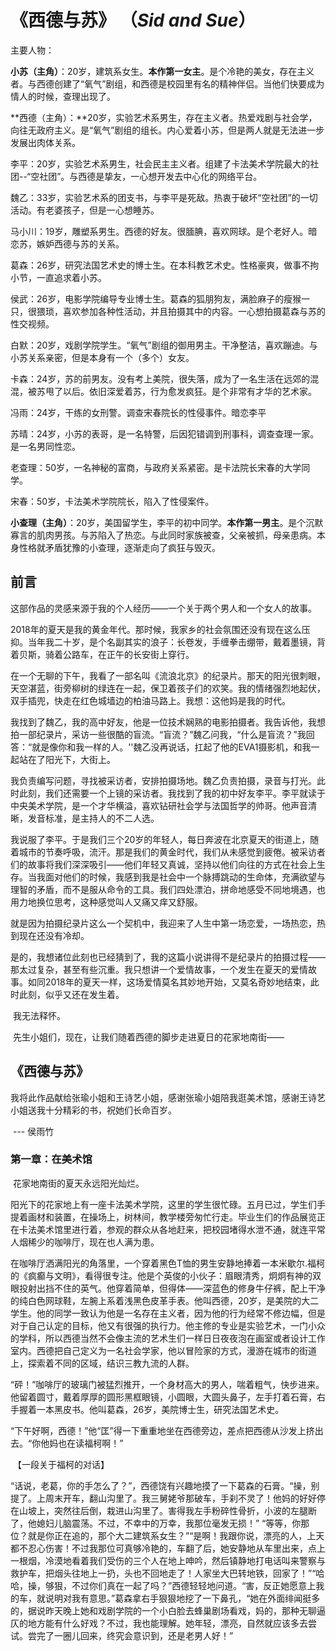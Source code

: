 # 《西德与苏》 （*Sid and Sue*）

主要人物：

**小苏（主角）**：20岁，建筑系女生。**本作第一女主**。是个冷艳的美女，存在主义者。与西德创建了“氧气”剧组，和西德是校园里有名的精神伴侣。当他们快要成为情人的时候，查理出现了。

**西德（主角）：**20岁，实验艺术系男生，存在主义者。热爱戏剧与社会学，向往无政府主义。是“氧气”剧组的组长。内心爱着小苏，但是两人就是无法进一步发展出肉体关系。

李平：20岁，实验艺术系男生，社会民主主义者。组建了卡法美术学院最大的社团--“空社团”。与西德是挚友，一心想开发去中心化的网络平台。

魏乙：33岁，实验艺术系的团支书，与李平是死敌。热衷于破坏“空社团”的一切活动。有老婆孩子，但是一心想睡苏。

马小川：19岁，雕塑系男生。西德的好友。很腼腆，喜欢网球。是个老好人。暗恋苏，嫉妒西德与苏的关系。

葛森：26岁，研究法国艺术史的博士生。在本科教艺术史。性格豪爽，做事不拘小节，一直追求着小苏。

侯武：26岁，电影学院编导专业博士生。葛森的狐朋狗友，满脸麻子的瘦猴一只，很猥琐，喜欢参加各种性活动，并且拍摄其中的内容。一心想拍摄葛森与苏的性交视频。

白默：20岁，戏剧学院学生。“氧气”剧组的御用男主。干净整洁，喜欢蹦迪。与小苏关系亲密，但是本身有一个（多个）女友。

卡森：24岁，苏的前男友。没有考上美院，很失落，成为了一名生活在远郊的混混，被苏甩了以后。依旧深爱着苏，行为愈发疯狂。是个非常有才华的艺术家。

冯雨：24岁，干练的女刑警。调查宋春院长的性侵事件。暗恋李平

苏晴：24岁，小苏的表哥，是一名特警，后因犯错调到刑事科，调查查理一家。是一名男同性恋。

老查理：50岁，一名神秘的富商，与政府关系紧密。是卡法院长宋春的大学同学。

宋春：50岁，卡法美术学院院长，陷入了性侵案件。

**小查理（主角）**：20岁，美国留学生，李平的初中同学。**本作第一男主**。是个沉默寡言的肌肉男孩。与苏陷入了热恋。与此同时家族被查，父亲被抓，母亲患病。本身性格就矛盾犹豫的小查理，逐渐走向了疯狂与毁灭。



## 前言

​	这部作品的灵感来源于我的个人经历——一个关于两个男人和一个女人的故事。

​	2018年的夏天是我的黄金年代。那时候，我家乡的社会氛围还没有现在这么压抑。当年我二十岁，是个名副其实的浪子：长卷发，手缠拳击绷带，戴着墨镜，背着贝斯，骑着公路车，在正午的长安街上穿行。

​	在一个无聊的下午，我看了一部名叫《流浪北京》的纪录片。那天的阳光很刺眼，天空湛蓝，街旁柳树的绿连在一起，保卫着孩子们的欢笑。我的情绪强烈地起伏，双手插兜，快走在红色城墙边的柏油马路上。我想：这他妈是我的时代。

​	我找到了魏乙，我的高中好友，他是一位技术娴熟的电影拍摄者。我告诉他，我想拍一部纪录片，采访一些很酷的盲流。“盲流？”魏乙问我，“什么是盲流？”我回答：“就是像你和我一样的人。''魏乙没再说话，扛起了他的EVA1摄影机，和我一起站在了阳光下，大街上。

​	我负责编写问题，寻找被采访者，安排拍摄场地。魏乙负责拍摄，录音与打光。此时此刻，我们还需要一个上镜的采访者。我找到了我的初中好友李平。李平就读于中央美术学院，是一个才华横溢，喜欢钻研社会学与法国哲学的帅哥。他声音清晰，发音标准，是主持人的不二人选。

​	我说服了李平。于是我们三个20岁的年轻人，每日奔波在北京夏天的街道上，随着城市的节奏呼吸，流汗。那是我们的黄金时代，我们从未感觉到疲倦。被采访者们的故事将我们深深吸引——他们年轻又真诚，坚持以他们向往的方式在社会上生存。当我面对他们的时候，我感到我是社会中一个脉搏跳动的生命体，充满欲望与理智的矛盾，而不是服从命令的工具。我们四处漂泊，拼命地感受不同地境遇，也用力地换位思考，这种感觉叫人又痛又痒又舒服。

​	就是因为拍摄纪录片这么一个契机中，我迎来了人生中第一场恋爱，一场热恋，热到现在还没有冷却。

​	是的，我想诸位此刻也已经猜到了，我的这篇小说讲得不是纪录片的拍摄过程——那太过复杂，甚至有些沉重。我只想讲一个爱情故事，一个发生在夏天的爱情故事。如同2018年的夏天一样，这场爱情莫名其妙地开始，又莫名奇妙地结束，此时此刻，似乎又还在发生着。

​	我无法释怀。

​	先生小姐们，现在，让我们随着西德的脚步走进夏日的花家地南街——

## 《西德与苏》

我将此作品献给张瑜小姐和王诗艺小姐，感谢张瑜小姐陪我逛美术馆，感谢王诗艺小姐送我十分精彩的书，祝她们长命百岁。

​																							                                      --- 侯雨竹

### 第一章：在美术馆

​		花家地南街的夏天永远阳光灿烂。

​		阳光下的花家地上有一座卡法美术学院，这里的学生很忙碌。五月已过，学生们手提着画材和装置，在操场上，树林间，教学楼旁匆忙行走。毕业生们的作品展览正在卡法美术馆里进行着，参观的群众从各地赶来，把校园堵得水泄不通，就连平常人烟稀少的咖啡厅，现在也人满为患。

​		在咖啡厅洒满阳光的角落里，一个穿着黑色T恤的男生安静地捧着一本米歇尔.福柯的《疯癫与文明》，看得很专注。他是个英俊的小伙子：眉眼清秀，炯炯有神的双眼投射出挡不住的英气。他穿着简单，但得体——深蓝色的修身牛仔裤，配上干净的纯白色网球鞋，左腕上系着浅黑色皮革手表。他叫西德，20岁，是美院的大二学生。他的同学一致认为他是一名存在主义者，因为他的行为经常不修边幅，但是对于自己认定的目标，他又有很强的执行力。他主修的专业是实验艺术，一门小众的学科，所以西德当然不会像主流的艺术生们一样日日夜夜泡在画室或者设计工作室内。西德把自己定义为一名社会学家，他以冒险家的方式，漫游在城市的街道上，探索着不同的区域，结识三教九流的人群。

​		“砰！”咖啡厅的玻璃门被猛烈推开，一个身材高大的男人，喘着粗气，快步进来。他留着圆寸，戴着厚厚的圆形黑框眼镜，小圆眼，大圆头鼻子，左手打着石膏，右手握着一本黑皮书。他叫葛森，26岁，美院博士生，研究法国艺术史。

​		“下午好啊，西德！”他“匡”得一下重重地坐在西德旁边，差点把西德从沙发上挤出去。“你他妈也在读福柯啊！”

​		【一段关于福柯的对话】

​		“话说，老葛，你的手怎么了？”，西德饶有兴趣地摸了一下葛森的石膏。“操，别提了。上周末开车，翻山沟里了。我三舅姥爷那破车，手刹不灵了！他妈的好好停在山坡上，突然往后倒，栽进山沟里了。害得我左手粉碎性骨折，小波的左腿断了，他媳妇儿脑震荡。不过，不幸中的万幸，我那位毫发无损！” “等等，你那位？就是你正在追的，那个大二建筑系女生？”“是啊！我跟你说，漂亮的人，上天都不忍心伤害！不过我那位可真够冷艳的，车翻了后，她安静地从车里出来，点上一根烟，冷漠地看着我们受伤的三个人在地上呻吟，然后镇静地打电话叫来警察与救护车，把烟头往地上一扔，头也不回地走了！人家坐大巴转地铁，回家了！”“哈哈，操，够狠，不过你们真在一起了吗？”西德轻轻地问道。“害，反正她愿意上我的车，就说明对我有意思。”葛森拿右手狠狠地挖了一下鼻孔，“她在外面绯闻挺多的，据说昨天晚上她和戏剧学院的一个小白脸去蜂巢剧场看戏，妈的，那种无聊逼仄的地方能有什么好戏？不过，我也能理解。她年轻，漂亮，自然就应该多去尝试。尝完了一圈儿回来，终究会意识到，还是老男人好！”





​	